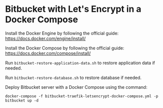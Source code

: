 # Bitbucket with Let's Encrypt in a Docker Compose

Install the Docker Engine by following the official guide: https://docs.docker.com/engine/install/

Install the Docker Compose by following the official guide: https://docs.docker.com/compose/install/

Run `bitbucket-restore-application-data.sh` to restore application data if needed.

Run `bitbucket-restore-database.sh` to restore database if needed.

Deploy Bitbucket server with a Docker Compose using the command:

`docker-compose -f bitbucket-traefik-letsencrypt-docker-compose.yml -p bitbucket up -d`
